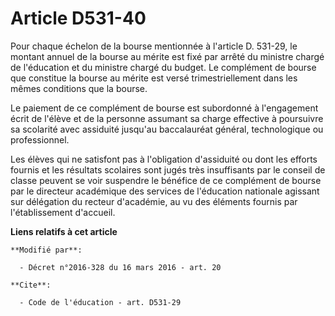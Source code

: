 # Article D531-40

Pour chaque échelon de la bourse mentionnée à l'article D. 531-29, le montant annuel de la bourse au mérite est fixé par
arrêté du ministre chargé de l'éducation et du ministre chargé du budget. Le complément de bourse que constitue la bourse au
mérite est versé trimestriellement dans les mêmes conditions que la bourse. 

Le paiement de ce complément de bourse est subordonné à l'engagement écrit de l'élève et de la personne assumant sa charge
effective à poursuivre sa scolarité avec assiduité jusqu'au baccalauréat général, technologique ou professionnel. 

Les élèves qui ne satisfont pas à l'obligation d'assiduité ou dont les efforts fournis et les résultats scolaires sont jugés
très insuffisants par le conseil de classe peuvent se voir suspendre le bénéfice de ce complément de bourse par le directeur
académique des services de l'éducation nationale agissant sur délégation du recteur d'académie, au vu des éléments fournis
par l'établissement d'accueil.

**Liens relatifs à cet article**

	**Modifié par**:

	  - Décret n°2016-328 du 16 mars 2016 - art. 20

	**Cite**:

	  - Code de l'éducation - art. D531-29
